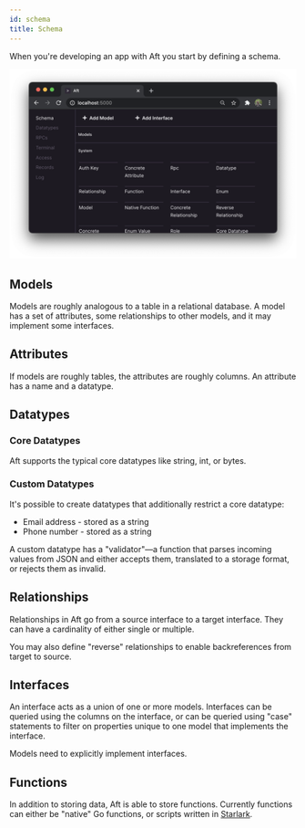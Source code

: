 ```yaml
---
id: schema
title: Schema
---
```


When you're developing an app with Aft you start by defining a schema.

![Screenshot of the schema page](/img/schema.png)

Models
---

Models are roughly analogous to a table in a relational database. A model has a set of attributes, some relationships to other models, and it may implement some interfaces.

Attributes
---

If models are roughly tables, the attributes are roughly columns. An attribute has a name and a datatype. 

Datatypes
---

### Core Datatypes

Aft supports the typical core datatypes like string, int, or bytes. 

### Custom Datatypes

It's possible to create datatypes that additionally restrict a core datatype:

* Email address - stored as a string
* Phone number - stored as a string

A custom datatype has a "validator"—a function that parses incoming values from JSON and either accepts them, translated to a storage format, or rejects them as invalid.


Relationships
---

Relationships in Aft go from a source interface to a target interface. They can have a cardinality of either single or multiple.

You may also define "reverse" relationships to enable backreferences from target to source.

Interfaces
---

An interface acts as a union of one or more models. Interfaces can be queried using the columns on the interface, or can be queried using "case" statements to filter on properties unique to one model that implements the interface.

Models need to explicitly implement interfaces.

Functions
---

In addition to storing data, Aft is able to store functions. Currently functions can either be "native" Go functions, or scripts written in [Starlark](https://github.com/google/starlark-go).